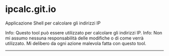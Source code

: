 # ipcalc.git.io
Applicazione Shell per calcolare gli indirizzi IP

Info: Questo tool può essere utilizzato per calcolare gli indirizzi IP. 
Info: Non mi assumo nessuna responsabilità delle modifiche o di come verrà utilizzato. Mi delibero da ogni azione malevola fatta con questo tool.

--------------------



